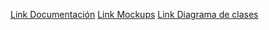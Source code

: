 [Link Documentación](https://docs.google.com/document/d/1K7SdkbY4a9UeSlPkVLyU_3uC9lLczmPmTM-CarP7JWg/edit?tab=t.0)
[Link Mockups]([https://docs.google.com/document/d/1K7SdkbY4a9UeSlPkVLyU_3uC9lLczmPmTM-CarP7JWg/edit?tab=t.0](https://www.figma.com/design/uz9Gfz40SZZQfPM7BSm6DZ/Responsive-Login-Page--Community-?node-id=180-541&t=gbEONt1hT1G4naf7-1))
[Link Diagrama de clases]([https://docs.google.com/document/d/1K7SdkbY4a9UeSlPkVLyU_3uC9lLczmPmTM-CarP7JWg/edit?tab=t.0](https://lucid.app/lucidchart/3f67e77c-eed9-4094-b9a3-87b503a7f6dd/edit?viewport_loc=-2919%2C-2000%2C8394%2C3869%2C0_0&invitationId=inv_8752b861-a357-488a-b01c-9b4acd3f97e6))
